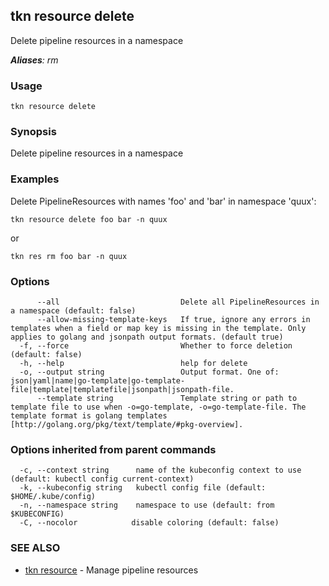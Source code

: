 ## tkn resource delete

Delete pipeline resources in a namespace

***Aliases**: rm*

### Usage

```
tkn resource delete
```

### Synopsis

Delete pipeline resources in a namespace

### Examples

Delete PipelineResources with names 'foo' and 'bar' in namespace 'quux':

    tkn resource delete foo bar -n quux

or

    tkn res rm foo bar -n quux


### Options

```
      --all                           Delete all PipelineResources in a namespace (default: false)
      --allow-missing-template-keys   If true, ignore any errors in templates when a field or map key is missing in the template. Only applies to golang and jsonpath output formats. (default true)
  -f, --force                         Whether to force deletion (default: false)
  -h, --help                          help for delete
  -o, --output string                 Output format. One of: json|yaml|name|go-template|go-template-file|template|templatefile|jsonpath|jsonpath-file.
      --template string               Template string or path to template file to use when -o=go-template, -o=go-template-file. The template format is golang templates [http://golang.org/pkg/text/template/#pkg-overview].
```

### Options inherited from parent commands

```
  -c, --context string      name of the kubeconfig context to use (default: kubectl config current-context)
  -k, --kubeconfig string   kubectl config file (default: $HOME/.kube/config)
  -n, --namespace string    namespace to use (default: from $KUBECONFIG)
  -C, --nocolor            disable coloring (default: false)
```

### SEE ALSO

* [tkn resource](tkn_resource.md)	 - Manage pipeline resources

